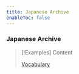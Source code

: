 ```yaml
---
title: Japanese Archive
enableToc: false
---
```


### Japanese Archive

>[!Examples] Content
>
>[Vocabulary](vocabulary.md)

